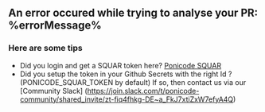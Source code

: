 ## An error occured while trying to analyse your PR: %errorMessage%

### Here are some tips
- Did you login and get a SQUAR token here? [Ponicode SQUAR](https://squar.ponicode.com)
- Did you setup the token in your Github Secrets with the right Id ? (PONICODE_SQUAR_TOKEN by default)
    If so, then contact us via our [Community Slack] (https://join.slack.com/t/ponicode-community/shared_invite/zt-fiq4fhkg-DE~a_FkJ7xtiZxW7efyA4Q)